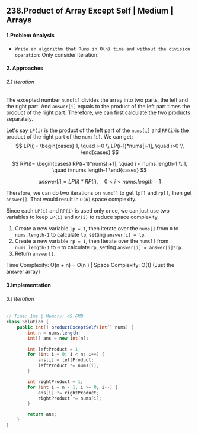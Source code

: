 ## 238.Product of Array Except Self | Medium | Arrays

#### 1.Problem Analysis

* `Write an algorithm that Runs in O(n) time and without the division operation`: Only consider iteration.

#### 2. Approaches

###### 2.1 Iteration

The excepted number `nums[i]` divides the array into two parts, the left and the right part. And `answer[i]` equals to the product of the left part times the product of the right part. Therefore, we can first calculate the two products separately. 

Let's say `LP(i)` is the product of the left part of the `nums[i]` and `RP(i)`is the product of the right part of the `nums[i]`. We can get:
$$
LP(i)= \begin{cases}
1, \quad i=0 \\
LP(i-1)*nums[i-1], \quad i>0 \\
\end{cases}
$$

$$
RP(i)= \begin{cases}
RP(i+1)*nums[i+1], \quad i < nums.length-1 \\
1, \quad i=nums.length-1
\end{cases}
$$

$$
\begin{equation}
answer[i]=LP(i)*RP(i), \quad 0<i<nums.length-1
\end{equation}
$$

Therefore, we can do two iterations on `nums[]` to get `lp[]` and `rp[]`, then get `answer[]`. That would result in `O(n)` space complexity.

Since each `LP(i)` and `RP(i)` is used only once, we can just use two variables  to keep `LP(i)` and `RP(i)` to reduce space complexity.

1. Create a new variable `lp = 1`, then iterate over the `nums[]` from `0` to `nums.length-1` to calculate `lp`, setting `answer[i] = lp`.
2. Create a new variable `rp = 1`, then Iterate over the `nums[]` from `nums.length-1` to `0` to calculate `rp`, setting `answer[i] = answer[i]*rp`.
3. Return `answer[]`.

Time Complexity: O(n + n) = O(n ) | Space Complexity: O(1) (Just the answer array)

#### 3.Implementation

###### 3.1 Iteration

```java
// Time: 1ms | Memory: 49.6MB
class Solution {
    public int[] productExceptSelf(int[] nums) {
        int n = nums.length;
        int[] ans = new int[n];

        int leftProduct = 1;
        for (int i = 0; i < n; i++) {
            ans[i] = leftProduct;
            leftProduct *= nums[i];
        }

        int rightProduct = 1;
        for (int i = n - 1; i >= 0; i--) {
            ans[i] *= rightProduct;
            rightProduct *= nums[i];
        }

        return ans;
    }
}
```

